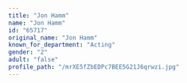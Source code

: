 ```yaml
---
title: "Jon Hamm"
name: "Jon Hamm"
id: "65717"
original_name: "Jon Hamm"
known_for_department: "Acting"
gender: "2"
adult: "false"
profile_path: "/mrXE5fZbEDPc7BEE5G21J6qrwzi.jpg"
---
```

